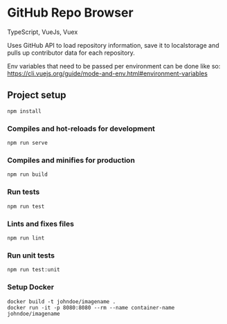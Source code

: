 # GitHub Repo Browser

TypeScript, VueJs, Vuex

Uses GitHub API to load repository information, save it to localstorage and pulls up contributor data for each repository.

Env variables that need to be passed per environment can be done like so: https://cli.vuejs.org/guide/mode-and-env.html#environment-variables

## Project setup

```
npm install
```

### Compiles and hot-reloads for development

```
npm run serve
```

### Compiles and minifies for production

```
npm run build
```

### Run tests

```
npm run test
```

### Lints and fixes files

```
npm run lint
```

### Run unit tests

```
npm run test:unit
```

### Setup Docker

```
docker build -t johndoe/imagename .
docker run -it -p 8080:8080 --rm --name container-name  johndoe/imagename
```
